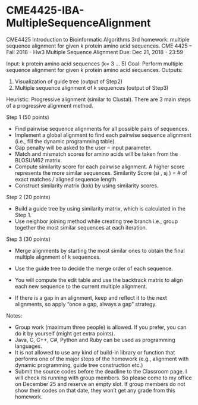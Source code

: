 # CME4425-IBA-MultipleSequenceAlignment
CME4425 Introduction to Bioinformatic Algorithms 3rd homework: multiple sequence alignment for given k protein amino acid sequences.
CME 4425 – Fall 2018 - Hw3
Multiple Sequence Alignment 
Due: Dec 21, 2018 - 23:59 

Input:  k protein amino acid sequences (k= 3 … 5)
Goal: Perform multiple sequence alignment for given k protein amino acid sequences.
Outputs: 
1. Visualization of guide tree (output of Step2) 
2. Multiple sequence alignment of k sequences (output of Step3)

Heuristic: Progressive alignment (similar to Clustal). 
There are 3 main steps of a progressive alignment method.

Step 1 (50 points)
- Find pairwise sequence alignments for all possible pairs of sequences.
- Implement a global alignment to find each pairwise sequence alignment (i.e., fill the dynamic programming table).
- Gap penalty will be asked to the user – input parameter.
- Match and mismatch scores for amino acids will be taken from the BLOSUM62 matrix.
- Compute similarity score for each pairwise alignment. A higher score represents the more similar sequences.
Similarity Score (si , sj ) =  # of exact matches / aligned sequence length
- Construct similarity matrix (kxk) by using similarity scores.

Step 2 (20 points)
- Build a guide tree by using similarity matrix, which is calculated in the Step 1.
- Use neighbor joining method while creating tree branch i.e., group together the most similar sequences at each iteration. 

Step 3 (30 points)

- Merge alignments by starting the most similar ones to obtain the final multiple alignment of k sequences.

- Use the guide tree to decide the merge order of each sequence.

- You will compute the edit table and use the backtrack matrix to align each new sequence to the current multiple alignment.

- If there is a gap in an alignment, keep and reflect it to the next alignments, so apply “once a gap, always a gap” strategy.

Notes:
- Group work (maximum three people) is allowed. If you prefer, you can do it by yourself (might get extra points).
- Java, C, C++, C#, Python and Ruby can be used as programming languages.
- It is not allowed to use any kind of build-in library or function that performs one of the major steps of the homework (e.g., alignment with dynamic programming, guide tree construction etc.)
- Submit the source codes before the deadline to the Classroom page. I will check its running with group members. So please come to my office on December 25 and reserve an empty slot. If group members do not show their codes on that date, they won’t get any grade from this homework.
